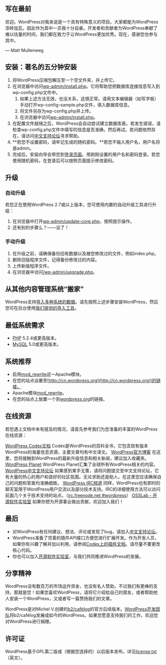 ﻿
写在最前
-------------------

欢迎。WordPress对我来说是一个具有特殊意义的项目。大家都能为WordPress添砖加瓦，因此作为其中一员我十分自豪。开发者和贡献者为WordPress奉献了难以估量的时间，我们都在致力于让WordPress更加优秀。现在，感谢您也参与其中。

— Matt Mullenweg



安装：著名的五分钟安装
-------------------

 1. 将WordPress压缩包解压至一个空文件夹，并上传它。
 2. 在浏览器中访问[wp-admin/install.php](./wp-admin/install.php)。它将帮助您把数据库连接信息写入到wp-config.php文件中。
	1. 如果上述方法无效，也没关系，这很正常。请用文本编辑器（如写字板）手动打开wp-config-sample.php文件，填入数据库信息。
	2. 将文件另存为wp-config.php并上传。
	3. 在浏览器中访问[wp-admin/install.php](./wp-admin/install.php)。
 3. 在配置文件就绪之后，WordPress会自动尝试建立数据库表。若发生错误，请检查wp-config.php文件中填写的信息是否准确，然后再试。若问题依然存在，请访问[中文支持论坛](http://zh-cn.forums.wordpress.org/)寻求帮助。
 4. **若您不设置密码，请牢记生成的随机密码。**若您不输入用户名，用户名将是admin。
 5. 完成后，安装向导会带您到[登录页面](./wp-login.php)。用刚刚设置的用户名和密码登录。若您使用随机密码，在登录后可以按照页面提示修改密码。



升级
-------------------

### 自动升级

若您正在使用WordPress 2.7或以上版本，您可使用内置的自动升级工具进行升级：

 1. 在浏览器中打开[wp-admin/update-core.php](./wp-admin/update-core.php)，按照提示操作。
 2. 还有别的步骤么？——没了！



### 手动升级


 1. 在升级之前，请确保备份旧有数据以及被您修改过的文件，例如index.php。
 2. 删除旧版程序文件，记得备份修改过的内容。
 3. 上传新版程序文件。
 4. 在浏览器中访问[/wp-admin/upgrade.php](./wp-admin/upgrade.php)。



从其他内容管理系统“搬家”
-------------------

WordPress支持[导入多种系统的数据](http://codex.wordpress.org/Importing_Content)。请先按照上述步骤安装WordPress，然后您可在后台使用[我们提供的导入工具](./wp-admin/import.php)。



最低系统需求
-------------------

 - [PHP](http://php.net/) 5.2.4或更高版本。
 - [MySQL](http://www.mysql.com/) 5.0或更高版本。



系统推荐
-------------------

 - 启用[mod_rewrite](http://httpd.apache.org/docs/2.2/mod/mod_rewrite.html)这一Apache模块。
 - 在您的站点设置至[http://cn.wordpress.org](http://cn.wordpress.org/)的链接。
 - Apache模块[mod_rewrite](http://httpd.apache.org/docs/2.2/mod/mod_rewrite.html)。
 - 在您的站点上放置一个到[wordpress.org](https://cn.wordpress.org/)的链接。



在线资源
-------------------

若您遇上文档中未有提及的情况，请首先参考我们为您准备的丰富的WordPress在线资源：

[WordPress Codex文档](http://codex.wordpress.org/)
	Codex是WordPress的百科全书，它包含现有版本WordPress的海量信息资源，主要文章均有中文译文。
[WordPress官方博客](https://wordpress.org/news/)
	在这里，您将接触到WordPress的最新升级信息和相关新闻，建议加入收藏夹。
[WordPress Planet](https://planet.wordpress.org/)
	WordPress Planet汇集了全球所有WordPress相关的内容。
[WordPress中文支持论坛](https://zh-cn.forums.wordpress.org/forum/issues)
	如果感到束手无策，请将问题提交至中文支持论坛，它有大量的热心的用户和良好的社区氛围。无论求助还是助人，在这里您应该确保自己的问题和答案均准确细致。
[WordPress IRC频道](http://codex.wordpress.org/IRC)
	同样，WordPress也有即时的聊天室用于WordPress用户交流以及部分技术支持。IRC的详细使用方法可以访问前面几个关于技术支持的站点。（[irc.freenode.net #wordpress](irc://irc.freenode.net/wordpress)） 
[OSSLab - 开源软件实验室](http://osslab.online/)
	如果你想为开源事业做出贡献，欢迎加入我们！



最后
-------------------

 - 对WordPress有任何建议、想法、评论或发现了bug，请加入[中文支持论坛](http://zh-cn.forums.wordpress.org/)。
 - WordPress准备了完善的插件API接口方便您进行扩展开发。作为开发人员，如果你有兴趣了解并加以利用，请参阅[Codex上的插件文档](http://codex.wordpress.org/Plugin_API)。请尽量不要更改核心代码。
 - 你也可以加入[开源软件实验室](http://osslab.online/)，与我们共同推进WordPress的发展。



分享精神
-------------------

WordPress没有数百万的市场运作资金，也没有名人赞助。不过我们有更棒的支持，那就是您！如果您喜欢WordPress，请将它介绍给自己的朋友，或者帮助他人安装一个WordPress，又或者写一篇赞扬我们的文章。

WordPress是对Michel V.创建的[b2/cafélog](http://cafelog.com/)的官方后续版本。[WordPress开发团队](http://wordpress.org/about/)将b2/cafélog发展成如今的WordPress。如果您愿意支持我们的工作，欢迎您对WordPress进行捐赠。



许可证
-------------------
WordPress基于GPL第二版或（根据您选择的）以后版本发布。详见[license.txt](./license.txt)（英文）。

